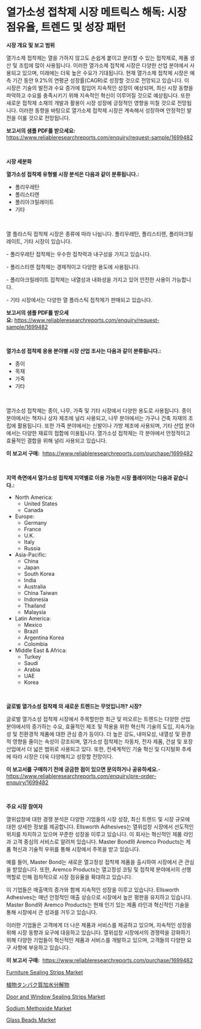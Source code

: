 <p><h1>열가소성 접착제 시장 메트릭스 해독: 시장 점유율, 트렌드 및 성장 패턴</h1></p><p><strong>시장 개요 및 보고 범위</strong></p>
<p><p>열가소제 접착제는 열을 가하지 않고도 손쉽게 붙이고 분리할 수 있는 접착제로, 제품 생산 및 조립에 많이 사용됩니다. 이러한 열가소제 접착제 시장은 다양한 산업 분야에서 사용되고 있으며, 미래에는 더욱 높은 수요가 기대됩니다. 현재 열가소제 접착제 시장은 예측 기간 동안 9.2%의 연평균 성장률(CAGR)로 성장할 것으로 전망되고 있습니다. 이 시장은 기술의 발전과 수요 증가에 힘입어 지속적인 성장이 예상되며, 최신 시장 동향을 파악하고 수요를 충족시키기 위해 지속적인 혁신이 이루어질 것으로 예상됩니다. 또한 새로운 접착제 소재의 개발과 활용이 시장 성장에 긍정적인 영향을 미칠 것으로 전망됩니다. 이러한 동향을 바탕으로 열가소제 접착제 시장은 계속해서 성장하며 안정적인 발전을 이룰 것으로 전망됩니다.</p></p>
<p><strong>보고서의 샘플 PDF를 받으세요:</strong> <a href="https://www.reliableresearchreports.com/enquiry/request-sample/1699482">https://www.reliableresearchreports.com/enquiry/request-sample/1699482</a></p>
<p>&nbsp;</p>
<p><strong>시장 세분화</strong></p>
<p><strong>열가소성 접착제 유형별 시장 분석은 다음과 같이 분류됩니다.:</strong></p>
<p><ul><li>폴리우레탄</li><li>폴리스티렌</li><li>폴리아크릴레이트</li><li>기타</li></ul></p>
<p>&nbsp;</p>
<p><p>열 플라스틱 접착제 시장은 종류에 따라 나뉩니다. 폴리우레탄, 폴리스티렌, 폴리아크릴레이트, 기타 시장이 있습니다. </p><p>- 폴리우레탄 접착제는 우수한 접착력과 내구성을 가지고 있습니다. </p><p>- 폴리스티렌 접착제는 경제적이고 다양한 용도에 사용됩니다. </p><p>- 폴리아크릴레이트 접착제는 내열성과 내화성을 가지고 있어 안전한 사용이 가능합니다. </p><p>- 기타 시장에서는 다양한 열 플라스틱 접착제가 판매되고 있습니다.</p></p>
<p><strong>보고서의 샘플 PDF를 받으세요:</strong>&nbsp;<a href="https://www.reliableresearchreports.com/enquiry/request-sample/1699482">https://www.reliableresearchreports.com/enquiry/request-sample/1699482</a></p>
<p>&nbsp;</p>
<p><strong> 열가소성 접착제 응용 분야별 시장 산업 조사는 다음과 같이 분류됩니다.:</strong></p>
<p><ul><li>종이</li><li>목재</li><li>가죽</li><li>기타</li></ul></p>
<p>&nbsp;</p>
<p><p>열가소성 접착제는 종이, 나무, 가죽 및 기타 시장에서 다양한 용도로 사용됩니다. 종이 분야에서는 책자나 상자 제조에 널리 사용되고, 나무 분야에서는 가구나 건축 자재의 조립에 활용됩니다. 또한 가죽 분야에서는 신발이나 가방 제조에 사용되며, 기타 산업 분야에서는 다양한 재료의 접합에 이용됩니다. 열가소성 접착제는 각 분야에서 안정적이고 효율적인 결합을 위해 널리 사용되고 있습니다.</p></p>
<p><strong>이 보고서 구매:</strong>&nbsp; <a href="https://www.reliableresearchreports.com/purchase/1699482">https://www.reliableresearchreports.com/purchase/1699482</a></p>
<p>&nbsp;</p>
<p><strong>지역 측면에서 열가소성 접착제 지역별로 이용 가능한 시장 플레이어는 다음과 같습니다.:</strong></p>
<p><ul>
    <li>
        North America:
        <ul>
            <li>United States</li>
            <li>Canada</li>
        </ul>
    </li>
    <li>
        Europe:
        <ul>
            <li>Germany</li>
            <li>France</li>
            <li>U.K.</li>
            <li>Italy</li>
            <li>Russia</li>
        </ul>
    </li>
    <li>
        Asia-Pacific:
        <ul>
            <li>China</li>
            <li>Japan</li>
            <li>South Korea</li>
            <li>India</li>
            <li>Australia</li>
            <li>China Taiwan</li>
            <li>Indonesia</li>
            <li>Thailand</li>
            <li>Malaysia</li>
        </ul>
    </li>
    <li>
        Latin America:
        <ul>
            <li>Mexico</li>
            <li>Brazil</li>
            <li>Argentina Korea</li>
            <li>Colombia</li>
        </ul>
    </li>
    <li>
        Middle East & Africa:
        <ul>
            <li>Turkey</li>
            <li>Saudi</li>
            <li>Arabia</li>
            <li>UAE</li>
            <li>Korea</li>
        </ul>
    </li>
    </ul></p>
<p>&nbsp;</p>
<p><strong>글로벌 열가소성 접착제 의 새로운 트렌드는 무엇입니까? 시장?</strong></p>
<p><p>글로벌 열가소성 접착제 시장에서 주목할만한 최근 및 떠오르는 트렌드는 다양한 산업 분야에서의 증가하는 수요, 효율적인 제조 및 적용을 위한 혁신적 기술의 도입, 지속가능성 및 친환경적 제품에 대한 관심 증가 등이다. 더 높은 강도, 내마모성, 내열성 및 환경적 영향을 줄이는 속성이 강조되며, 열가소성 접착제는 자동차, 전자 제품, 건설 및 포장 산업에서 더 넓은 범위로 사용되고 있다. 또한, 전세계적인 기술 혁신 및 디지털화 추세에 따라 시장은 더욱 다양해지고 성장할 전망이다.</p></p>
<p><strong>이 보고서를 구매하기 전에 궁금한 점이 있으면 문의하거나 공유하세요.</strong>- <a href="https://www.reliableresearchreports.com/enquiry/pre-order-enquiry/1699482">https://www.reliableresearchreports.com/enquiry/pre-order-enquiry/1699482</a></p>
<p>&nbsp;</p>
<p><strong>주요 시장 참여자</strong></p>
<p><p>열위섭창에 대한 경쟁 분석은 다양한 기업들의 시장 성장, 최신 트렌드 및 시장 규모에 대한 상세한 정보를 제공합니다. Ellsworth Adhesives는 열위섭창 시장에서 선도적인 위치를 차지하고 있으며 꾸준한 성장을 이루고 있습니다. 이 회사는 혁신적인 제품 라인과 고객 중심의 서비스로 알려져 있습니다. Master Bond와 Aremco Products는 제품 혁신과 기술적 우위를 통해 시장에서 주목을 받고 있습니다.</p><p>예를 들어, Master Bond는 새로운 열고정성 접착제 제품을 출시하여 시장에서 큰 관심을 받았습니다. 또한, Aremco Products는 열고정성 코팅 및 접착제 분야에서의 선행 역할로 인해 점차적으로 시장 점유율을 확대하고 있습니다.</p><p>이 기업들은 매출액의 증가와 함께 지속적인 성장을 이루고 있습니다. Ellsworth Adhesives는 매년 안정적인 매출 상승으로 시장에서 높은 평판을 유지하고 있습니다. Master Bond와 Aremco Products는 현재 인기 있는 제품 라인과 혁신적인 기술을 통해 시장에서 큰 성과를 거두고 있습니다.</p><p>이러한 기업들은 고객에게 더 나은 제품과 서비스를 제공하고 있으며, 지속적인 성장을 위해 시장 동향과 요구에 대응하고 있습니다. 열위섭창 시장에서의 경쟁력을 강화하기 위해 다양한 기업들이 혁신적인 제품과 서비스를 개발하고 있으며, 고객들의 다양한 요구 사항에 부응하고 있습니다.</p></p>
<p><strong>이 보고서 구매:</strong>&nbsp;&nbsp;<a href="https://www.reliableresearchreports.com/purchase/1699482">https://www.reliableresearchreports.com/purchase/1699482</a></p>
<p><p><a href="https://github.com/Sherrillcrooksxa8i18ucf2m/Market-Research-Report-List-1/blob/main/furniture-sealing-strips-market.md">Furniture Sealing Strips Market</a></p><p><a href="https://github.com/efcvopdgkdx128/Market-Research-Report-List-1/blob/main/90605307898.md">植物タンパク質加水分解物</a></p><p><a href="https://github.com/derrinmiltonellis35gcl/Market-Research-Report-List-2/blob/main/door-and-window-sealing-strips-market.md">Door and Window Sealing Strips Market</a></p><p><a href="https://forested-sushi-9b0.notion.site/Sodium-Methoxide-Market-Size-Market-Trends-and-Growth-Outlook-forecasted-for-period-from-2024-to-2-95b958ee146441cbb30c1bca2cb371b2">Sodium Methoxide Market</a></p><p><a href="https://summer-dogwood-3e9.notion.site/Glass-Beads-Market-Challenges-Opportunities-and-Growth-Drivers-and-Major-Market-Players-forecaste-b1a1b70ea05042f1acb74269eba92663">Glass Beads Market</a></p></p>
